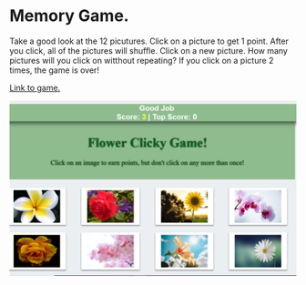 # Memory Game.
Take a good look at the 12 picutures.  Click on a picture to get 1 point.  After you click, all of the pictures will shuffle.  Click on a new picture. How many pictures will you click on witthout repeating?  If you click on a picture 2 times, the game is over!

[Link to game.](https://flowermemorygame.herokuapp.com/)

![ScreenShot](/src/components/flowerMemoryGame.PNG)